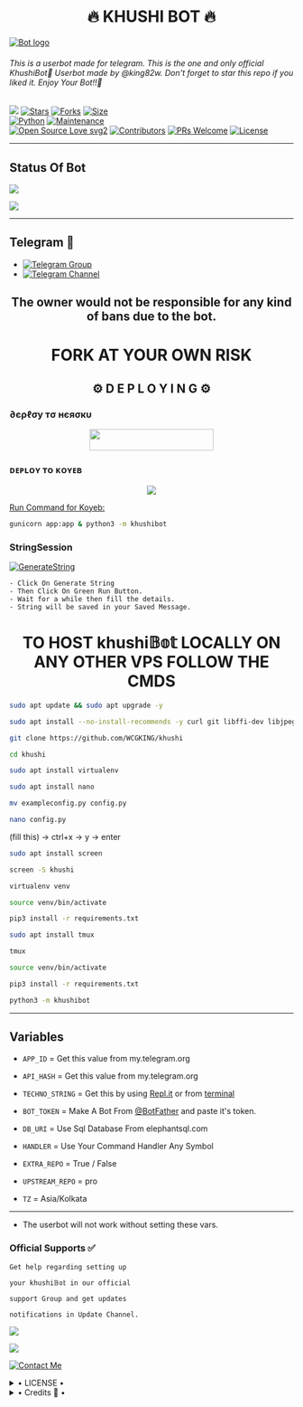 
<h1 align="center">🔥 KHUSHI BOT 🔥</h1>

[![Bot logo](https://graph.org/file/683575bb9191eca6f8794.jpg)](https://t.me/Worldchattinggroup0)


<h6>This is a userbot made for telegram. 
This is the one and only official KhushiBot💙 Userbot made by @king82w. Don't forget to star this repo if you liked it. Enjoy Your Bot!!💝</h6>

[![](https://img.shields.io/badge/KHUSHIBOT-v1.1-blue)](#)
[![Stars](https://img.shields.io/github/stars/WCGKING/BRANDED-KHUSHI?style=flat-square&color=yellow)](https://github.com/WCGKING/BRANDED-KHUSHI/stargazers)
[![Forks](https://img.shields.io/github/forks/WCGKING/BRANDED-KHUSHI?style=flat-square&color=orange)](https://github.com/WCGKING/BRANDED-KHUSHI/fork)
[![Size](https://img.shields.io/github/repo-size/WCGKING/BRANDED-KHUSHI?style=flat-square&color=green)](https://github.com/WCGKING/BRANDED-KHUSHI/)   
[![Python](https://img.shields.io/badge/Python-v3.10.2-blue)](https://www.python.org/)
[![Maintenance](https://img.shields.io/badge/Maintained%3F-yes-green.svg)](https://github.com/WCGKING/BRANDED-KHUSHI/graphs/commit-activity)   
[![Open Source Love svg2](https://badges.frapsoft.com/os/v2/open-source.svg?v=103)](https://github.com/WCGKING/BRANDED-KHUSHI)
[![Contributors](https://img.shields.io/github/contributors/WCGKING/BRANDED-KHUSHI?style=flat-square&color=green)](https://github.com/KHUSHIBOT-OP/KHUSHIBOT/graphs/contributors)
[![PRs Welcome](https://img.shields.io/badge/PRs-welcome-brightgreen.svg?style=flat-square)](https://makeapullrequest.com)
[![License](https://img.shields.io/badge/License-AGPL-blue)](https://github.com/WCGKING/BRANDED-KHUSHI/blob/master/LICENSE)   

------

## Status Of Bot 
<p align="left">
    <a href="https://github.com/WCGKING/BRANDED-KHUSHI/network/members"><img src="https://img.shields.io/github/forks/WCGKING/BRANDED-KHUSHI?label=Forks&logoColor=Black&style=social"></a><p align="left"><a href="https://github.com/KHUSHIBOT-OP/KHUSHIBOT/stargazers"><img src="https://img.shields.io/github/stars/WCGKING/BRANDED-KHUSHI?logoColor=Blue&style=social"></a><p align="left"><a href="https://github.com/WCGKING/BRANDED-KHUSHI"></a><p align="left"><a href="https://github.com/WCGKING/BRANDED-KHUSHI?"></a>

------

## Telegram 🏪
- [![Telegram Group](https://img.shields.io/badge/Telegram-Group-brightgreen)](https://t.me/BRANDED_LINK)
- [![Telegram Channel](https://img.shields.io/badge/Telegram-Channel-brightgreen)](https://t.me/BRANDRD_21)

<h2 align="center">The owner would not be responsible for any kind of bans due to the bot.</h2>

<h1 align="center">FORK AT YOUR OWN RISK</h1>

<h2 align="center">⚙️ D E P L O Y I N G ⚙️</h2>


<h3> ∂єρℓσу тσ нєяσкυ</h3>

<p align="center"><a href="https://dashboard.heroku.com/new?template=https://github.com/WCGKING/BRANDED-KHUSHI"> <img src="https://img.shields.io/badge/Deploy%20On%20Heroku-black?style=for-the-badge&logo=heroku" width="220" height="38.45"/></a></p>
</a>

<h3> ᴅᴇᴘʟᴏʏ ᴛᴏ ᴋᴏʏᴇʙ </h3>

<p align="center"><a href="https://app.koyeb.com/deploy?type=git&repository=github.com/TECHNOBOT-OP/TECHNOUSERBOT&branch=master&ports=8080;http;/&name=tbot&env[PORT]=8080&env[ENV]=True&env[ALIVE_NAME]=None&env[APP_ID]=None&env[API_HASH]=None&env[TECHNO_STRING]=None&env[BOT_TOKEN]=None&env[DATABASE_URL]=None&env[EXTRA_REPO]=True&env[UPSTREAM_REPO]=pro&env[TZ]=Asia/Kolkata"> <img src="https://www.koyeb.com/static/images/deploy/button.svg">

Run Command for Koyeb:
```bash
gunicorn app:app & python3 -m khushibot
```

<h3> StringSession </h3>

[![GenerateString](https://img.shields.io/badge/repl.it-generateString-yellowgreen)](https://replit.com/@Technoboy02/TechnoString?v=1) 

    - Click On Generate String
    - Then Click On Green Run Button.
    - Wait for a while then fill the details.
    - String will be saved in your Saved Message.


<h1 align="center">TO HOST khushi𝔹𝕠𝕥 LOCALLY ON ANY OTHER VPS FOLLOW THE CMDS</h1>

```bash
sudo apt update && sudo apt upgrade -y

sudo apt install --no-install-recommends -y curl git libffi-dev libjpeg-dev libwebp-dev python3-lxml python3-psycopg2 libpq-dev libcurl4-openssl-dev libxml2-dev libxslt1-dev python3-pip python3-sqlalchemy openssl wget python3 python3-dev libreadline-dev libyaml-dev gcc zlib1g ffmpeg libssl-dev libgconf-2-4 libxi6 unzip libopus0 libopus-dev python3-venv libmagickwand-dev pv tree mediainfo

git clone https://github.com/WCGKING/khushi

cd khushi

sudo apt install virtualenv

sudo apt install nano

mv exampleconfig.py config.py
```

```bash
nano config.py
```
 (fill this) -> ctrl+x -> y -> enter

```bash
sudo apt install screen

screen -S khushi

virtualenv venv

source venv/bin/activate

pip3 install -r requirements.txt

sudo apt install tmux

tmux

source venv/bin/activate

pip3 install -r requirements.txt

python3 -m khushibot
```
 
 
------

## Variables

- `APP_ID`  =  Get this value from my.telegram.org
- `API_HASH`  =  Get this value from my.telegram.org
- `TECHNO_STRING`  =  Get this by using [Repl.it](#Repl) or from [terminal](#Terminal)
- `BOT_TOKEN`  =  Make A Bot From [@BotFather](https://t.me/botfather) and paste it's token.
- `DB_URI` = Use Sql Database  From elephantsql.com
- `HANDLER` = Use Your Command Handler Any Symbol
- `EXTRA_REPO` = True / False
- `UPSTREAM_REPO` = pro
- `TZ` = Asia/Kolkata 

    </details>
------

- The userbot will not work without setting these vars.


### Official Supports ✅ 


```
Get help regarding setting up 

your khushi𝔹𝕠𝕥 in our official 

support Group and get updates

notifications in Update Channel.
```

<a href="https://t.me/networkwcg"><img src="https://img.shields.io/badge/Join-Support%20Channel-red.svg?style=for-the-badge&logo=Telegram"></a>

<a href="https://t.me/Worldchattinggroup0"><img src="https://img.shields.io/badge/Join-Support%20Group-blue.svg?style=for-the-badge&logo=Telegram"></a>


[![Contact Me](https://img.shields.io/badge/Telegram-Contact%20Me-informational)](https://t.me/king82w)


<details>

  <summary> • LICENSE • </summary>

![](https://www.gnu.org/graphics/gplv3-or-later.png)

Copyright (C) 2022 𝕋𝕖𝕔𝕙𝕟𝕠𝔹𝕠𝕥

Poject [KHUSHIBOT](https://github.com/KHUSHIBOY-OP/KHUSHIBOT) is free software: you can redistribute it and/or modify

it under the terms of the GNU General Public License as published by

the Free Software Foundation, either version 3 of the License, or

(at your option) any later version.

This program is distributed in the hope that it will be useful,

but WITHOUT ANY WARRANTY; without even the implied warranty of

MERCHANTABILITY or FITNESS FOR A PARTICULAR PURPOSE.  See the

GNU General Public License for more details.

You should have received a copy of the GNU General Public License

along with this program. If not, see <https://www.gnu.org/licenses/>.

</details>

<details>

  <summary> • Credits 🏅 • </summary>
  
• Inspired from all the userbots available publically for telegram.

• Motivated mainly by LEGENDBOT and Catuserbot.

• [LonamiWebs](https://github.com/LonamiWebs/khushi) for khushi.

• [KHUSHI](https://github.com/WCGKING/khushi):DEV

• Plugins credit goes to [LEGENDBOT](https://github.com/LEGEND-AI/LEGENDBOT)
